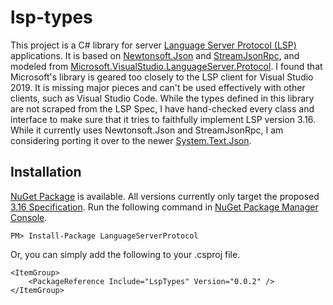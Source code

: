 # lsp-types
This project is a C# library for
server [Language Server Protocol (LSP)](https://langserver.org/)
applications. It is based on [Newtonsoft.Json](https://www.nuget.org/packages/Newtonsoft.Json/)
and [StreamJsonRpc](https://www.nuget.org/packages/StreamJsonRpc/),
and modeled from [Microsoft.VisualStudio.LanguageServer.Protocol](https://www.nuget.org/packages/Microsoft.VisualStudio.LanguageServer.Protocol/).
I found that Microsoft's library is geared too closely to the
LSP client for Visual Studio 2019. It is missing major pieces and can't
be used effectively with other clients, such as Visual Studio Code. While the types defined
in this library are not scraped from the LSP Spec, I have
hand-checked every class and interface to make sure that it tries
to faithfully implement LSP version 3.16. While it currently uses Newtonsoft.Json
and StreamJsonRpc, I am considering porting it over to the newer
[System.Text.Json](https://www.nuget.org/packages/System.Text.Json/).

## Installation

[NuGet Package](https://www.nuget.org/packages/LspTypes/) is available.
All versions currently only target the proposed [3.16 Specification](https://microsoft.github.io/language-server-protocol/specifications/specification-3-16/).
Run the following command in [NuGet Package Manager Console](https://docs.microsoft.com/nuget/tools/package-manager-console).

```
PM> Install-Package LanguageServerProtocol
```

Or, you can simply add the following to your .csproj file.

	<ItemGroup>
		<PackageReference Include="LspTypes" Version="0.0.2" />
	</ItemGroup>
